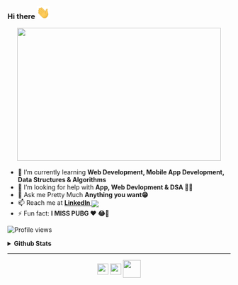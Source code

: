 ### Hi there <img src="https://raw.githubusercontent.com/onkar-shaligram/onkar-shaligram/master/wave.gif" width="30px">

<p align="center">
  <img width="460" height="300" src="https://media.giphy.com/media/8PyTvI5EOu9LbAm8uS/giphy.gif">
</p>

- 🌱 I’m currently learning **Web Development, Mobile App Development, Data Structures & Algorithms**
- 🤔 I’m looking for help with **App, Web Devlopment & DSA 🤨🧐**
- 💬 Ask me Pretty Much **Anything you want😁**
- 📫 Reach me at **<a href = "https://www.linkedin.com/in/mayank-pathak-81b1aa19a/">LinkedIn <img align="center" src="https://img.icons8.com/fluent/25/000000/linkedin.png"/></a>**
- ⚡ Fun fact: **I MISS PUBG ❤ 😂🔫**

![Profile views](https://gpvc.arturio.dev/mayankpathak10299)

<details>
  <summary><b> Github Stats</b></summary>
  <a href="https://github.com/mayankpathak10299/mayankpathak10299">
  <img align="center" src="https://github-readme-stats.vercel.app/api/top-langs/?username=mayankpathak10299&show_icons=true&theme=default" />
</a>

<a href="https://github.com/onkar-shaligram/onkar-shaligram">
  <img align="center" src="https://github-readme-stats.vercel.app/api?username=mayankpathak10299&show_icons=true&line_height=40&count_private=true&theme=default" />
</a>
</details>

-----

<p align="center">
<a href="https://twitter.com/shaligram_onkar" target="blank"><img align="center" src="https://cdn.jsdelivr.net/npm/simple-icons@3.0.1/icons/twitter.svg" height="25" width="25" /></a>
<a href="https://www.linkedin.com/in/onkar-shaligram-a9799b190/" target="blank"><img align="center" src="https://cdn.jsdelivr.net/npm/simple-icons@3.0.1/icons/linkedin.svg"  height="25" width="25" /></a>
  <a href="https://discord.gg/Qtaxf7V" target="blank"><img align="center" src="https://cdn4.iconfinder.com/data/icons/vector-brand-logos/40/Discord-512.png"  height="40" width="40" /></a>
</p>
